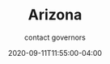 ---
date: 2020-09-11T11:55:00-04:00
title: "Arizona"
ab: "AZ"
seo_title: "Contact Arizona Governor"
description: Contact Arizona Governor
author: contact governors
url: /arizona/
weight: 1
---